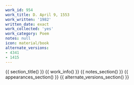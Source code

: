 ```yaml
---
work_id: 954
work_title: D. April 9, 1553
work_written: '1982'
written_date: exact
work_collected: 'yes'
work_category: Poem
notes: null
icon: material/book
alternate_versions:
- 4341
- 1415
---
```


{{ section_title() }}
{{ work_info() }}
{{ notes_section() }}
{{ appearances_section() }}
{{ alternate_versions_section() }}